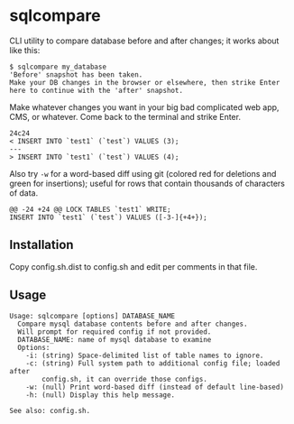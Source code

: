 # sqlcompare

CLI utility to compare database before and after changes; it works about like this:
```
$ sqlcompare my_database
'Before' snapshot has been taken.
Make your DB changes in the browser or elsewhere, then strike Enter here to continue with the 'after' snapshot.
```

Make whatever changes you want in your big bad complicated web app, CMS, or whatever.
Come back to the terminal and strike Enter.

```
24c24
< INSERT INTO `test1` (`test`) VALUES (3);
---
> INSERT INTO `test1` (`test`) VALUES (4);
```

Also try `-w` for a word-based diff using git (colored red for deletions and green for insertions); useful for rows that contain thousands of characters of data.

```
@@ -24 +24 @@ LOCK TABLES `test1` WRITE;
INSERT INTO `test1` (`test`) VALUES ([-3-]{+4+});
```

## Installation

Copy config.sh.dist to config.sh and edit per comments in that file.

## Usage
```
Usage: sqlcompare [options] DATABASE_NAME
  Compare mysql database contents before and after changes.
  Will prompt for required config if not provided.
  DATABASE_NAME: name of mysql database to examine
  Options:
    -i: (string) Space-delimited list of table names to ignore.
    -c: (string) Full system path to additional config file; loaded after
        config.sh, it can override those configs.
    -w: (null) Print word-based diff (instead of default line-based)
    -h: (null) Display this help message.

See also: config.sh.
```